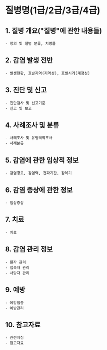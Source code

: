 # 질병명(1급/2급/3급/4급)

## 1. 질병 개요("질병"에 관한 내용들)
    - 정의 및 질병 분류, 치명률

## 2. 감염 발생 전반
    - 발생현황, 호발지역(지역성), 호발시기(계정성)

## 3. 진단 및 신고
    - 진단검사 및 신고기준
    - 신고 및 보고

## 4. 사례조사 및 분류
    - 사례조사 및 유행역학조사
    - 사례분류

## 5. 감염에 관한 임상적 정보
    - 감염경로, 감염력, 전파기간, 잠복기

## 6. 감염 증상에 관한 정보
    - 임상증상

## 7. 치료
    - 치료
    
## 8. 감염 관리 정보
    - 환자 관리
    - 접촉자 관리
    - 사망자 관리

## 9. 예방
    - 예방접종
    - 예방관리

## 10. 참고자료
    - 관련지침
    - 참고자료